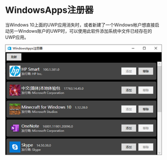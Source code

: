 # WindowsApps注册器

当Windows 10上面的UWP应用消失时，或者新建了一个Windows帐户想直接启动另一Windows账户的UWP时，可以使用此软件添加系统中文件已经存在的UWP应用。

![Preview](./Screenshots/1.png)
